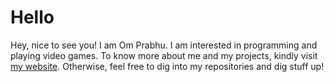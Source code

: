 # Hello

Hey, nice to see you!
I am Om Prabhu. I am interested in programming and playing video games.
To know more about me and my projects, kindly visit [my website](https://omprabhu31.github.io/).
Otherwise, feel free to dig into my repositories and dig stuff up!
